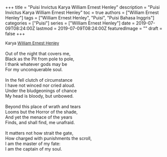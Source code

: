 +++
title = "Puisi Invictus Karya William Ernest Henley"
description = "Puisi Invictus Karya William Ernest Henley"
toc = true
authors = ["William Ernest Henley"]
tags = ["William Ernest Henley", "Puisi", "Puisi Bahasa Inggris"]
categories = ["Puisi"]
series = ["William Ernest Henley"]
date = 2019-07-09T08:24:00Z
lastmod = 2019-07-09T08:24:00Z
featuredImage = ""
draft = false
+++

<div style="text-align: justify;">
<div style="font-size: small;">Karya <a href="/authors/william-ernest-henley/" target="_blank">William Ernest Henley</a></div><br />
Out of the night that covers me,<br />Black as the Pit from pole to pole,<br />I thank whatever gods may be<br />For my unconquerable soul.<br /><br />In the fell clutch of circumstance<br />I have not winced nor cried aloud.<br />Under the bludgeonings of chance<br />My head is bloody, but unbowed.<br /><br />Beyond this place of wrath and tears<br />Looms but the Horror of the shade,<br />And yet the menace of the years<br />Finds, and shall find, me unafraid.<br /><br />It matters not how strait the gate,<br />How charged with punishments the scroll,<br />I am the master of my fate:<br />I am the captain of my soul.</div>
